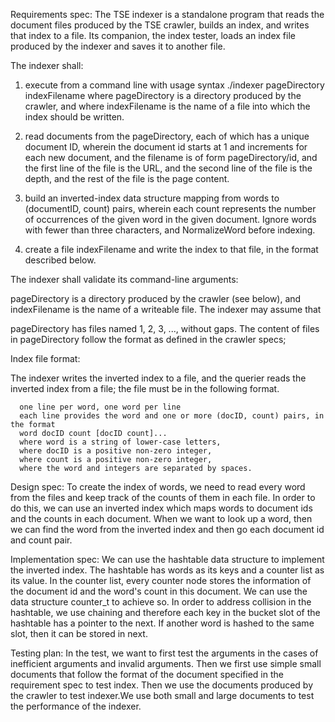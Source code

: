Requirements spec:
The TSE indexer is a standalone program that reads the document files produced by the TSE crawler, builds an index, and writes that index to a file. Its companion, the index tester, loads an index file produced by the indexer and saves it to another file.

The indexer shall:

1. execute from a command line with usage syntax
       ./indexer pageDirectory indexFilename
       where pageDirectory is a directory produced by the crawler, and
       where indexFilename is the name of a file into which the index should be written.

2. read documents from the pageDirectory, each of which has a unique document ID,
       wherein the document id starts at 1 and increments for each new document,
       and the filename is of form pageDirectory/id,
       and the first line of the file is the URL,
       and the second line of the file is the depth,
       and the rest of the file is the page content.

3. build an inverted-index data structure mapping from words to (documentID, count) pairs, wherein each count represents the number of occurrences of the given word in the given document. Ignore words with fewer than three characters, and NormalizeWord before indexing.

4. create a file indexFilename and write the index to that file, in the format described below.

The indexer shall validate its command-line arguments:

pageDirectory is a directory produced by the crawler (see below), and
indexFilename is the name of a writeable file.
The indexer may assume that

pageDirectory has files named 1, 2, 3, ..., without gaps.
The content of files in pageDirectory follow the format as defined in the crawler specs; 

Index file format:

The indexer writes the inverted index to a file, and the querier reads the inverted index from a file; the file must be in the following format.

      one line per word, one word per line
      each line provides the word and one or more (docID, count) pairs, in the format
      word docID count [docID count]...
      where word is a string of lower-case letters,
      where docID is a positive non-zero integer,
      where count is a positive non-zero integer,
      where the word and integers are separated by spaces.


Design spec:
To create the index of words, we need to read every word from the files and keep track of the counts of them in each file. In order to do this, we can use an inverted index which maps words to document ids and the counts in each document. When we want to look up a word, then we can find the word from the inverted index and then go each document id and count pair. 

Implementation spec:
We can use the hashtable data structure to implement the inverted index. The hashtable has words as its keys and a counter list as its value. In the counter list, every counter node stores the information of the document id and the word's count in this document. We can use the data structure counter_t to achieve so. In order to address collision in the hashtable, we use chaining and therefore each key in the bucket slot of the hashtable has a pointer to the next. If another word is hashed to the same slot, then it can be stored in next.  

Testing plan:
In the test, we want to first test the arguments in the cases of inefficient arguments and invalid arguments. Then we first use simple small documents that follow the format of the document specified in the requirement spec to test index. Then we use the documents produced by the crawler to test indexer.We use both small and large documents to test the performance of the indexer.